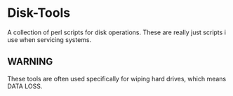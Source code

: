 # Disk-Tools
 A collection of perl scripts for disk operations. These are really just scripts i use when servicing systems. 

## WARNING

These tools are often used specifically for wiping hard drives, which means DATA LOSS. 
